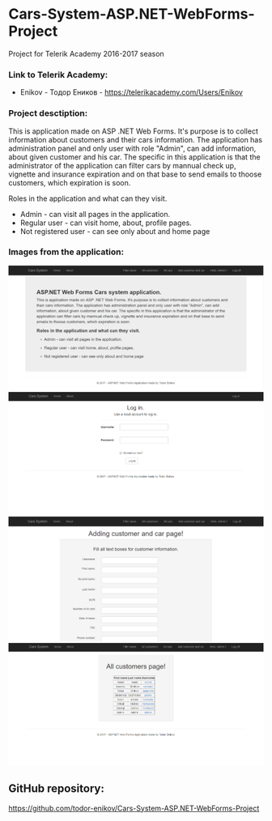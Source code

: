 # Cars-System-ASP.NET-WebForms-Project
Project for Telerik Academy 2016-2017 season



### Link to Telerik Academy:
* Enikov - Тодор Еников - https://telerikacademy.com/Users/Enikov

### Project desctiption:
This is application made on ASP .NET Web Forms. It's purpose is to collect information about customers and their cars information. The application has administration panel and only user with role "Admin", can add information, about given customer and his car. The specific in this application is that the administrator of the application can filter cars by mannual check up, vignette and insurance expiration and on that base to send emails to thoose customers, which expiration is soon.

Roles in the application and what can they visit.
* Admin - can visit all pages in the application.
* Regular user - can visit home, about, profile pages.
* Not registered user - can see only about and home page

### Images from the application:

![](Images/Home.png)
![](Images/Login.png)
![](Images/AddCustomer.png)
![](Images/AllCustomers.png)

## GitHub repository:

https://github.com/todor-enikov/Cars-System-ASP.NET-WebForms-Project

